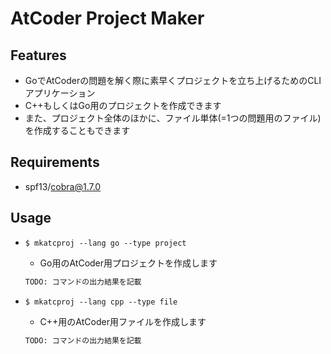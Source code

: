 # AtCoder Project Maker
## Features
- GoでAtCoderの問題を解く際に素早くプロジェクトを立ち上げるためのCLIアプリケーション
- C++もしくはGo用のプロジェクトを作成できます
- また、プロジェクト全体のほかに、ファイル単体(=1つの問題用のファイル)を作成することもできます

## Requirements
- spf13/cobra@1.7.0

## Usage
- `$ mkatcproj --lang go --type project`
  - Go用のAtCoder用プロジェクトを作成します
  ```bash
  TODO: コマンドの出力結果を記載
  ```

- `$ mkatcproj --lang cpp --type file`
  - C++用のAtCoder用ファイルを作成します
  ```bash
  TODO: コマンドの出力結果を記載
  ```